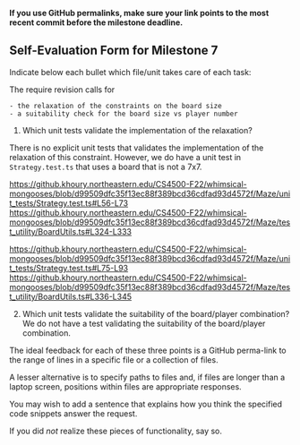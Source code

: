 **If you use GitHub permalinks, make sure your link points to the most recent commit before the milestone deadline.**

## Self-Evaluation Form for Milestone 7

Indicate below each bullet which file/unit takes care of each task:

The require revision calls for

    - the relaxation of the constraints on the board size
    - a suitability check for the board size vs player number 

1. Which unit tests validate the implementation of the relaxation?

There is no explicit unit tests that validates the implementation of the relaxation of this constraint. However,
we do have a unit test in `Strategy.test.ts` that uses a board that is not a 7x7.

https://github.khoury.northeastern.edu/CS4500-F22/whimsical-mongooses/blob/d99509dfc35f13ec88f389bcd36cdfad93d4572f/Maze/unit_tests/Strategy.test.ts#L56-L73
https://github.khoury.northeastern.edu/CS4500-F22/whimsical-mongooses/blob/d99509dfc35f13ec88f389bcd36cdfad93d4572f/Maze/test_utility/BoardUtils.ts#L324-L333

https://github.khoury.northeastern.edu/CS4500-F22/whimsical-mongooses/blob/d99509dfc35f13ec88f389bcd36cdfad93d4572f/Maze/unit_tests/Strategy.test.ts#L75-L93
https://github.khoury.northeastern.edu/CS4500-F22/whimsical-mongooses/blob/d99509dfc35f13ec88f389bcd36cdfad93d4572f/Maze/test_utility/BoardUtils.ts#L336-L345

2. Which unit tests validate the suitability of the board/player combination? 
We do not have a test validating the suitability of the board/player combination.
   
The ideal feedback for each of these three points is a GitHub
perma-link to the range of lines in a specific file or a collection of
files.

A lesser alternative is to specify paths to files and, if files are
longer than a laptop screen, positions within files are appropriate
responses.

You may wish to add a sentence that explains how you think the
specified code snippets answer the request.

If you did *not* realize these pieces of functionality, say so.


